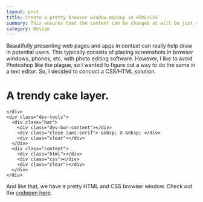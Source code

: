 ```yaml
---
layout: post
title: Create a pretty browser window mockup in HTML+CSS
summary: This ensures that the content can be changed at will be just changing a tag in the HTML rather than opening up Photoshop.
category: Design
---
```


<link rel="stylesheet" href="{{ "public/css/browser-window.css" | prepend: site.baseurl }}" type="text/css">

Beautifully presenting web pages and apps in context can really help draw in potential users.  This typically consists of placing screenshots in browser windows, phones, etc. with photo editing software. However, I like to avoid Photoshop like the plague, so I wanted to figure out a way to do the same in a text editor. So, I decided to concoct a CSS/HTML solution. 

<div class="full-width browser-box">
  <h1>A trendy cake layer.</h1>
  <div class='browser-window'>
    <div class='top-bar'>
      <div class='circles'>
         <div class="circle circle-red"></div>
         <div class="circle circle-yellow"></div>
         <div class="circle circle-green"></div>
      </div>
    </div>
    <div class='content'>
      
    </div>
    <div class="dev-tools">
      <div class="bar">
        <div class="dev-bar-content"></div>
        <div class="close sans-serif"> &nbsp; X &nbsp; </div>
        <div class="clear"></div>
      </div>
      <div class="content">
        <div class="html"></div>
        <div class="css"></div>
        <div class="clear"></div>
      </div>
    </div>
  </div>
</div>
<div class="clear"></div>
<div class="browser-box-spacer"></div>

And like that, we have a pretty HTML and CSS browser window. Check out the [codepen here](http://codepen.io/johnotander/pen/pfLhy).
